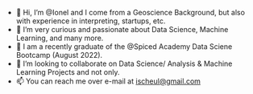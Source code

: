 - 👋 Hi, I’m @Ionel and I come from a Geoscience Background, but also with experience in interpreting, startups, etc.
- 👀 I’m very curious and passionate about Data Science, Machine Learning, and many more.
- 🌱 I am a recently graduate of the @Spiced Academy Data Sciene Bootcamp (August 2022).
- 💞️ I’m looking to collaborate on Data Science/ Analysis & Machine Learning Projects and not only.
- 📫 You can reach me over e-mail at ischeul@gmail.com

<!---
IonelS-coder/IonelS-coder is a ✨ special ✨ repository because its `README.md` (this file) appears on your GitHub profile.
You can click the Preview link to take a look at your changes.
--->
